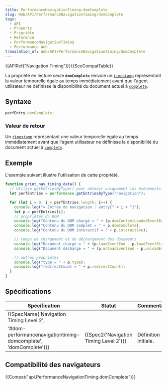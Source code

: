 ```yaml
---
title: PerformanceNavigationTiming.domComplete
slug: Web/API/PerformanceNavigationTiming/domComplete
tags:
  - API
  - Property
  - Propriété
  - Reference
  - PerformanceNavigationTiming
  - Performance Web
translation_of: Web/API/PerformanceNavigationTiming/domComplete
---
```

{{APIRef("Navigation Timing")}}{{SeeCompatTable}}

La propriété en lecture seule **`domComplete`** renvoie un [`timestamp`](/fr/docs/Web/API/DOMHighResTimeStamp) représentant la valeur temporelle égale au temps immédiatement avant que l'agent utilisateur ne définisse la disponibilité du document actuel à [`complete`](https://html.spec.whatwg.org/multipage/syntax.html#the-end).

## Syntaxe

```js
perfEntry.domComplete;
```

### Valeur de retour

Un [`timestamp`](/fr/docs/Web/API/DOMHighResTimeStamp) représentant une valeur temporelle égale au temps immédiatement avant que l'agent utilisateur ne définisse la disponibilité du document actuel à [`complete`](https://html.spec.whatwg.org/multipage/syntax.html#the-end).

## Exemple

L'exemple suivant illustre l'utilisation de cette propriété.

```js
function print_nav_timing_data() {
  // Utilise getEntriesByType() pour obtenir uniquement les événements de type "navigation".
  let perfEntries = performance.getEntriesByType("navigation");

  for (let i = 0; i < perfEntries.length; i++) {
    console.log("= Entrée de navigation : entry[" + i + "]");
    let p = perfEntries[i];
    // propriétés du DOM
    console.log("Contenu du DOM chargé = " + (p.domContentLoadedEventEnd - p.domContentLoadedEventStart));
    console.log("Contenu du DOM complet = " + p.domComplete);
    console.log("Contenu du DOM interactif = " + p.interactive);

    // temps de chargement et de déchargement des documents
    console.log("Document chargé = " + (p.loadEventEnd - p.loadEventStart));
    console.log("Document déchargé = " + (p.unloadEventEnd - p.unloadEventStart));

    // autres propriétés
    console.log("type = " + p.type);
    console.log("redirectCount = " + p.redirectCount);
  }
}
```

## Spécifications

| Spécification                                                                                                                                        | Statut                                               | Commentaire          |
| ---------------------------------------------------------------------------------------------------------------------------------------------------- | ---------------------------------------------------- | -------------------- |
| {{SpecName('Navigation Timing Level 2',
      '#dom-performancenavigationtiming-domcomplete', 'domComplete')}} | {{Spec2('Navigation Timing Level 2')}} | Définition initiale. |

## Compatibilité des navigateurs

{{Compat("api.PerformanceNavigationTiming.domComplete")}}
